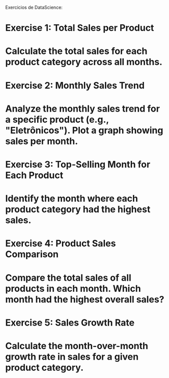 Exercicios de DataScience:


# Exercise 1: Total Sales per Product
# Calculate the total sales for each product category across all months.

# Exercise 2: Monthly Sales Trend
# Analyze the monthly sales trend for a specific product (e.g., "Eletrônicos"). Plot a graph showing sales per month.

# Exercise 3: Top-Selling Month for Each Product
# Identify the month where each product category had the highest sales.

# Exercise 4: Product Sales Comparison
# Compare the total sales of all products in each month. Which month had the highest overall sales?

# Exercise 5: Sales Growth Rate
# Calculate the month-over-month growth rate in sales for a given product category.​
